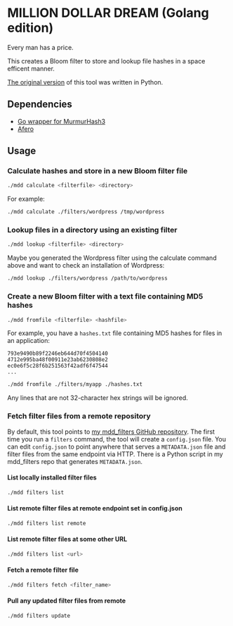 # MILLION DOLLAR DREAM (Golang edition)
Every man has a price.

This creates a Bloom filter to store and lookup file hashes in a space efficent
manner. 

[The original version](https://github.com/droberson/million_dollar_dream) of this tool was written in Python.

## Dependencies
- [Go wrapper for MurmurHash3](https://github.com/roberson-io/mmh3)
- [Afero](https://github.com/spf13/afero)

## Usage
### Calculate hashes and store in a new Bloom filter file
```bash
./mdd calculate <filterfile> <directory>
```
For example:
```bash
./mdd calculate ./filters/wordpress /tmp/wordpress
```

### Lookup files in a directory using an existing filter
```bash
./mdd lookup <filterfile> <directory>
```

Maybe you generated the Wordpress filter using the calculate command above and want to check an installation of Wordpress:
```bash
./mdd lookup ./filters/wordpress /path/to/wordpress
```

### Create a new Bloom filter with a text file containing MD5 hashes
```bash
./mdd fromfile <filterfile> <hashfile>
```

For example, you have a `hashes.txt` file containing MD5 hashes for files in an application:
```
793e9490b89f2246eb644d70f4504140
4712e995ba48f00911e23ab6230808e2
ec0e6f5c28f6b251563f42adf6f47544
...
```

```bash
./mdd fromfile ./filters/myapp ./hashes.txt
```

Any lines that are not 32-character hex strings will be ignored.

### Fetch filter files from a remote repository
By default, this tool points to [my mdd_filters GitHub repository](https://github.com/roberson-io/mdd_filters/raw/master/repo/). The first time you run a `filters` command, the tool will create a `config.json` file.  You can edit `config.json` to point anywhere that serves a `METADATA.json` file and filter files from the same endpoint via HTTP.  There is a Python script in my mdd_filters repo that generates `METADATA.json`.

#### List locally installed filter files
```bash
./mdd filters list
```

#### List remote filter files at remote endpoint set in config.json
```bash
./mdd filters list remote
```

#### List remote filter files at some other URL
```bash
./mdd filters list <url>
```

#### Fetch a remote filter file
```bash
./mdd filters fetch <filter_name>
```

#### Pull any updated filter files from remote
```bash
./mdd filters update
```
